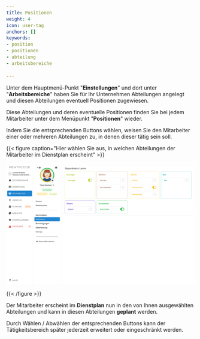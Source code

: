 ```yaml
---
title: Positionen
weight: 4
icon: user-tag
anchors: []
keywords:
- position
- positionen
- abteilung
- arbeitsbereiche

---
```

Unter dem Hauptmenü-Punkt "**Einstellungen**" und dort unter "**Arbeitsbereiche**" haben Sie für Ihr Unternehmen Abteilungen angelegt und diesen Abteilungen eventuell Positionen zugewiesen.

Diese Abteilungen und deren eventuelle Positionen finden Sie bei jedem Mitarbeiter unter dem Menüpunkt "**Positionen**" wieder.

Indem Sie die entsprechenden Buttons wählen, weisen Sie den Mitarbeiter einer oder mehreren Abteilungen zu, in denen dieser tätig sein soll.

{{< figure caption="Hier wählen Sie aus, in welchen Abteilungen der Mitarbeiter im Dienstplan erscheint" >}}

![](/uploads/positionen2.png)

{{< /figure >}}

Der Mitarbeiter erscheint im **Dienstplan** nun in den von Ihnen ausgewählten Abteilungen und kann in diesen Abteilungen **geplant** werden.

Durch Wählen / Abwählen der entsprechenden Buttons kann der Tätigkeitsbereich später jederzeit erweitert oder eingeschränkt werden.